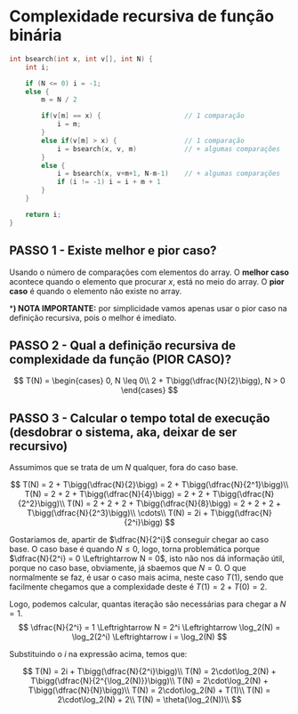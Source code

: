 # Complexidade recursiva de função binária

```c
int bsearch(int x, int v[], int N) {
    int i;

    if (N <= 0) i = -1;
    else {
        m = N / 2

        if(v[m] == x) {                     // 1 comparação
            i = m;
        }
        else if(v[m] > x) {                 // 1 comparação
            i = bsearch(x, v, m)            // + algumas comparações
        }
        else {
            i = bsearch(x, v+m+1, N-m-1)    // + algumas comparações
            if (i != -1) i = i + m + 1
        }
    }

    return i;
}
```

## PASSO 1 - Existe melhor e pior caso?

Usando o número de comparações com elementos do array. O **melhor caso** acontece quando o elemento que procurar $x$, está no meio do array. O **pior caso** é quando o elemento não existe no array. 

***) NOTA IMPORTANTE:** por simplicidade vamos apenas usar o pior caso na definição recursiva, pois o melhor é imediato.

## PASSO 2 - Qual a definição recursiva de complexidade da função (PIOR CASO)?

$$
T(N) = 
\begin{cases}
0, N \leq 0\\
2 + T\bigg(\dfrac{N}{2}\bigg), N > 0
\end{cases}
$$

## PASSO 3 - Calcular o tempo total de execução (desdobrar o sistema, aka, deixar de ser recursivo)

Assumimos que se trata de um $N$ qualquer, fora do caso base.

$$
T(N) = 2 + T\bigg(\dfrac{N}{2}\bigg) = 2 + T\bigg(\dfrac{N}{2^1}\bigg)\\
T(N) = 2 + 2 + T\bigg(\dfrac{N}{4}\bigg) = 2 + 2 + T\bigg(\dfrac{N}{2^2}\bigg)\\
T(N) = 2 + 2 + 2 + T\bigg(\dfrac{N}{8}\bigg) = 2 + 2 + 2 + T\bigg(\dfrac{N}{2^3}\bigg)\\
\cdots\\
T(N) = 2i + T\bigg(\dfrac{N}{2^i}\bigg)
$$

Gostariamos de, apartir de $\dfrac{N}{2^i}$ conseguir chegar ao caso base. O caso base é quando $N \leq 0$, logo, torna problemática porque $\dfrac{N}{2^i} = 0 \Leftrightarrow N = 0$, isto não nos dá informação útil, porque no caso base, obviamente, já sbaemos que $N = 0$. O que normalmente se faz, é usar o caso mais acima, neste caso $T(1)$, sendo que facilmente chegamos que a complexidade deste é $T(1) = 2 + T(0) = 2$.

Logo, podemos calcular, quantas iteração são necessárias para chegar a $N = 1$.
$$
\dfrac{N}{2^i} = 1 \Leftrightarrow N = 2^i \Leftrightarrow \log_2(N) = \log_2(2^i) \Leftrightarrow i = \log_2(N)
$$

Substituindo o $i$ na expressão acima, temos que:

$$
T(N) = 2i + T\bigg(\dfrac{N}{2^i}\bigg)\\
T(N) = 2\cdot\log_2(N) + T\bigg(\dfrac{N}{2^{\log_2(N)}}\bigg)\\
T(N) = 2\cdot\log_2(N) + T\bigg(\dfrac{N}{N}\bigg)\\
T(N) = 2\cdot\log_2(N) + T(1)\\
T(N) = 2\cdot\log_2(N) + 2\\
T(N) = \theta(\log_2(N))\\
$$